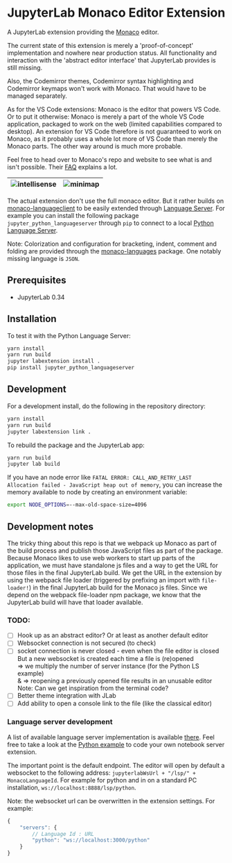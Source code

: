 # JupyterLab Monaco Editor Extension

A JupyterLab extension providing the [Monaco](https://github.com/Microsoft/monaco-editor/) editor.

The current state of this extension is merely a 'proof-of-concept' implementation and nowhere near production status. All functionality and interaction with the 'abstract editor interface' that JupyterLab provides is still missing.

Also, the Codemirror themes, Codemirror syntax highlighting and Codemirror keymaps won't work with Monaco. That would have to be managed separately.

As for the VS Code extensions: Monaco is the editor that powers VS Code. Or to put it otherwise: Monaco is merely a part of the whole VS Code application, packaged to work on the web (limited capabilities compared to desktop). An extension for VS Code therefore is not guaranteed to work on Monaco, as it probably uses a whole lot more of VS Code than merely the Monaco parts. The other way around is much more probable.

Feel free to head over to Monaco's repo and website to see what is and isn't possible. Their [FAQ](https://github.com/Microsoft/monaco-editor#faq) explains a lot.

| ![intellisense](./screenshots/intellisense.png) | ![minimap](./screenshots/minimap.png) |
| ----------------------------------------------- | ------------------------------------- |

The actual extension don't use the full monaco editor. But it rather builds on [monaco-languageclient](https://github.com/TypeFox/monaco-languageclient) to be easily extended through [Language Server](https://microsoft.github.io/language-server-protocol/). For example you can install the following package `jupyter_python_languageserver` through `pip` to connect to a local [Python Language Server](https://github.com/palantir/python-language-server).

Note: Colorization and configuration for bracketing, indent, comment and folding are provided through the [monaco-languages](https://github.com/Microsoft/monaco-languages) package. One notably missing language is `JSON`.

## Prerequisites

* JupyterLab 0.34

## Installation

To test it with the Python Language Server:

```bash
yarn install
yarn run build
jupyter labextension install .
pip install jupyter_python_languageserver
```

## Development

For a development install, do the following in the repository directory:

```bash
yarn install
yarn run build
jupyter labextension link .
```

To rebuild the package and the JupyterLab app:

```bash
yarn run build
jupyter lab build
```

If you have an node error like `FATAL ERROR: CALL_AND_RETRY_LAST Allocation failed - JavaScript heap out of memory`, you can increase the memory available to node by creating an environment variable:

```sh
export NODE_OPTIONS=--max-old-space-size=4096
```

## Development notes

The tricky thing about this repo is that we webpack up Monaco as part of the build process and publish those JavaScript files as part of the package. Because Monaco likes to use web workers to start up parts of the application, we must have standalone js files and a way to get the URL for those files in the final JupyterLab build. We get the URL in the extension by using the webpack file loader (triggered by prefixing an import with `file-loader!`) in the final JupyterLab build for the Monaco js files. Since we depend on the webpack file-loader npm package, we know that the JupyterLab build will have that loader available.

###  TODO:

- [ ] Hook up as an abstract editor? Or at least as another default editor
- [ ] Websocket connection is not secured (to check)
- [ ] socket connection is never closed - even when the file editor is closed  
   But a new websocket is created each time a file is (re)opened  
   => we multiply the number of server instance (for the Python LS example)  
   & => reopening a previously opened file results in an unusable editor  
  Note: Can we get inspiration from the terminal code?
- [ ] Better theme integration with JLab
- [ ] Add ability to open a console link to the file (like the classical editor)

### Language server development

A list of available language server implementation is available [there](https://microsoft.github.io/language-server-protocol/implementors/servers/). 
Feel free to take a look at the [Python example](https://github.com/fcollonval/jupyter_python_languageserver) to code your own notebook server extension.

The important point is the default endpoint. The editor will open by default a websocket
to the following address: `jupyterlabWsUrl + "/lsp/" + MonacoLanguageId`. For example for
python and in on a standard PC installation, `ws://localhost:8888/lsp/python`.

Note: the websocket url can be overwritten in the extension settings. For example:

```javascript
{
    "servers": {
        // Language Id : URL
        "python": "ws://localhost:3000/python"
    }
}
```
